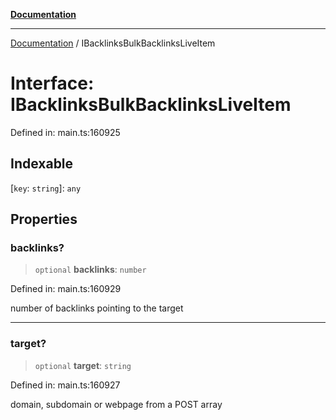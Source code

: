[**Documentation**](../README.md)

***

[Documentation](../README.md) / IBacklinksBulkBacklinksLiveItem

# Interface: IBacklinksBulkBacklinksLiveItem

Defined in: main.ts:160925

## Indexable

\[`key`: `string`\]: `any`

## Properties

### backlinks?

> `optional` **backlinks**: `number`

Defined in: main.ts:160929

number of backlinks pointing to the target

***

### target?

> `optional` **target**: `string`

Defined in: main.ts:160927

domain, subdomain or webpage from a POST array

